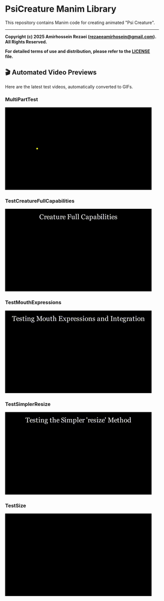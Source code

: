 # PsiCreature Manim Library

This repository contains Manim code for creating animated "Psi Creature".

---

**Copyright (c) 2025 Amirhossein Rezaei (rezaeeamirhosein@gmail.com). All Rights Reserved.**

**For detailed terms of use and distribution, please refer to the [LICENSE](LICENSE) file.**

## 🎬 Automated Video Previews

Here are the latest test videos, automatically converted to GIFs.


<!-- START_GIFS -->
### MultiPartTest
[![Preview of MultiPartTest](media/videos/tests/1080p60/gifs/MultiPartTest.gif)](./media/videos/tests/1080p60/MultiPartTest.mp4)

### TestCreatureFullCapabilities
[![Preview of TestCreatureFullCapabilities](media/videos/tests/1080p60/gifs/TestCreatureFullCapabilities.gif)](./media/videos/tests/1080p60/TestCreatureFullCapabilities.mp4)

### TestMouthExpressions
[![Preview of TestMouthExpressions](media/videos/tests/1080p60/gifs/TestMouthExpressions.gif)](./media/videos/tests/1080p60/TestMouthExpressions.mp4)

### TestSimplerResize
[![Preview of TestSimplerResize](media/videos/tests/1080p60/gifs/TestSimplerResize.gif)](./media/videos/tests/1080p60/TestSimplerResize.mp4)

### TestSize
[![Preview of TestSize](media/videos/tests/1080p60/gifs/TestSize.gif)](./media/videos/tests/1080p60/TestSize.mp4)


<!-- END_GIFS -->
